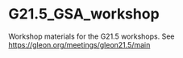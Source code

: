 # G21.5_GSA_workshop
Workshop materials for the G21.5 workshops. See https://gleon.org/meetings/gleon21.5/main
